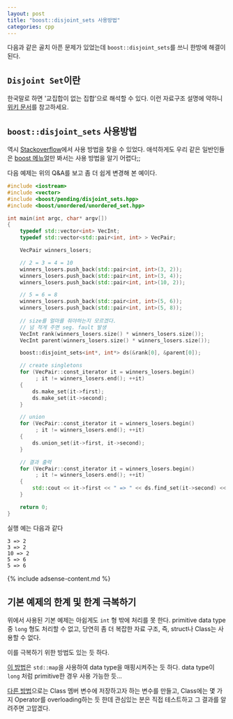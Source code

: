 ```yaml
---
layout: post
title: "boost::disjoint_sets 사용방법"
categories: cpp
---
```


다음과 같은 골치 아픈 문제가 있었는데 `boost::disjoint_sets`를 쓰니 한방에 해결이 된다.

## `Disjoint Set`이란

한국말로 하면 '교집합이 없는 집합'으로 해석할 수 있다. 이런 자료구조 설명에 약하니 [위키 문서][1]를 참고하세요.

## `boost::disjoint_sets` 사용방법

역시 [Stackoverflow][2]에서 사용 방법을 찾을 수 있었다. 애석하게도 우리 같은 일반인들은 [boost 메뉴얼][3]만 봐서는 사용 방법을 알기 어렵다;;

다음 예제는 위의 Q&A를 보고 좀 더 쉽게 변경해 본 예이다.

```cpp
#include <iostream>
#include <vector>
#include <boost/pending/disjoint_sets.hpp>
#include <boost/unordered/unordered_set.hpp>

int main(int argc, char* argv[])
{
    typedef std::vector<int> VecInt;
    typedef std::vector<std::pair<int, int> > VecPair;

    VecPair winners_losers;

    // 2 = 3 = 4 = 10
    winners_losers.push_back(std::pair<int, int>(3, 2));
    winners_losers.push_back(std::pair<int, int>(3, 4));
    winners_losers.push_back(std::pair<int, int>(10, 2));

    // 5 = 6 = 8
    winners_losers.push_back(std::pair<int, int>(5, 6));
    winners_losers.push_back(std::pair<int, int>(5, 8));
    
    // size를 얼마를 줘야하는지 모르겠다.
    // 넘 적게 주면 seg. fault 발생
    VecInt rank(winners_losers.size() * winners_losers.size());
    VecInt parent(winners_losers.size() * winners_losers.size());

    boost::disjoint_sets<int*, int*> ds(&rank[0], &parent[0]);

    // create singletons
    for (VecPair::const_iterator it = winners_losers.begin()
         ; it != winners_losers.end(); ++it)
    {
        ds.make_set(it->first);
        ds.make_set(it->second);
    }

    // union
    for (VecPair::const_iterator it = winners_losers.begin()
         ; it != winners_losers.end(); ++it)
    {
        ds.union_set(it->first, it->second);
    }

    // 결과 출력
    for (VecPair::const_iterator it = winners_losers.begin()
         ; it != winners_losers.end(); ++it)
    {
        std::cout << it->first << " => " << ds.find_set(it->second) << std::endl;
    }

    return 0;
}
```

실행 예는 다음과 같다

```
3 => 2
3 => 2
10 => 2
5 => 6
5 => 6
```

{% include adsense-content.md %}

## 기본 예제의 한계 및 한계 극복하기

위에서 사용된 기본 예제는 아쉽게도 `int` 형 밖에 처리를 못 한다. primitive data type 중 `long` 형도 처리할 수 없고, 당연히 좀 더 복잡한 자료 구조, 즉, struct나 Class는 사용할 수 없다.

이를 극복하기 위한 방법도 있는 듯 하다.

[이 방법][4]은 `std::map`을 사용하여 data type을 매핑시켜주는 듯 하다. data type이 `long` 처럼 primitive한 경우 사용 가능한 듯...

[다른 방법][5]으로는 Class 멤버 변수에 저장하고자 하는 변수를 만들고, Class에는 몇 가지 Operator를 overloading하는 듯 한데 관심있는 분은 직접 테스트하고 그 결과를 알려주면 고맙겠다.


[1]: http://en.wikipedia.org/wiki/Disjoint-set_data_structure
[2]: http://stackoverflow.com/questions/3738537/implementing-equivalence-relations-in-c-using-boostdisjoint-sets
[3]: http://www.boost.org/doc/libs/1_56_0/libs/disjoint_sets/disjoint_sets.html
[4]: http://stackoverflow.com/questions/4134703/understanding-boostdisjoint-sets
[5]: http://janoma.cl/post/using-disjoint-sets-with-a-vector/
